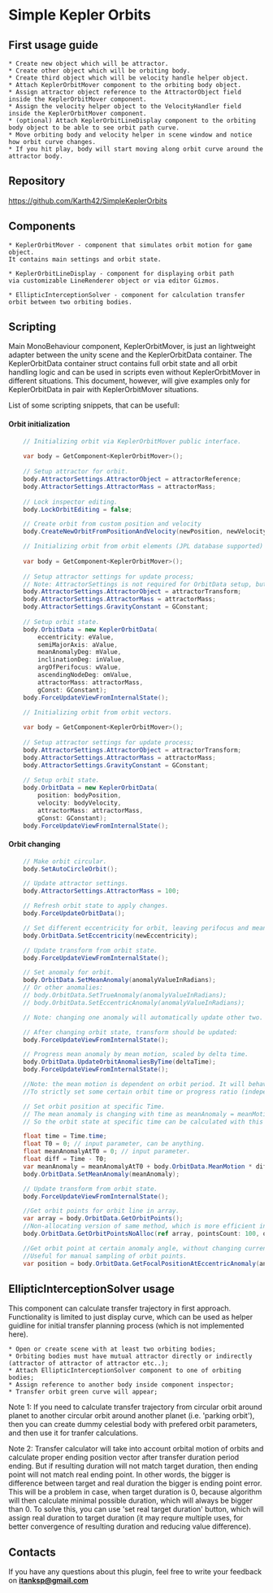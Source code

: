 # Simple Kepler Orbits

## First usage guide

	* Create new object which will be attractor.
	* Create other object which will be orbiting body.
	* Create third object which will be velocity handle helper object.
	* Attach KeplerOrbitMover component to the orbiting body object.
	* Assign attractor object reference to the AttractorObject field inside the KeplerOrbitMover component.
	* Assign the velocity helper object to the VelocityHandler field inside the KeplerOrbitMover component.
	* (optional) Attach KeplerOrbitLineDisplay component to the orbiting body object to be able to see orbit path curve.
	* Move orbiting body and velocity helper in scene window and notice how orbit curve changes.
	* If you hit play, body will start moving along orbit curve around the attractor body.

## Repository

https://github.com/Karth42/SimpleKeplerOrbits

## Components

	* KeplerOrbitMover - component that simulates orbit motion for game object.
	It contains main settings and orbit state.

	* KeplerOrbitLineDisplay - component for displaying orbit path
	via customizable LineRenderer object or via editor Gizmos.

	* EllipticInterceptionSolver - component for calculation transfer
	orbit between two orbiting bodies.

## Scripting

Main MonoBehaviour component, KeplerOrbitMover, is just an lightweight adapter between the unity scene and the KeplerOrbitData container. 
The KeplerOrbitData container struct contains full orbit state and all orbit handling logic and can be used in scripts even without KeplerOrbitMover in different situations.
This document, however, will give examples only for KeplerOrbitData in pair with KeplerOrbitMover situations.

List of some scripting snippets, that can be usefull:

#### Orbit initialization

```cs
	// Initializing orbit via KeplerOrbitMover public interface.
	
	var body = GetComponent<KeplerOrbitMover>();
  
	// Setup attractor for orbit.
	body.AttractorSettings.AttractorObject = attractorReference;
	body.AttractorSettings.AttractorMass = attractorMass;
  
	// Lock inspector editing.
	body.LockOrbitEditing = false;

	// Create orbit from custom position and velocity
	body.CreateNewOrbitFromPositionAndVelocity(newPosition, newVelocity);
```

```cs
	// Initializing orbit from orbit elements (JPL database supported)
	
	var body = GetComponent<KeplerOrbitMover>();
	
	// Setup attractor settings for update process;
	// Note: AttractorSettings is not required for OrbitData setup, but it will be used in Update later, so it is initialized with same parameters.
	body.AttractorSettings.AttractorObject = attractorTransform;
	body.AttractorSettings.AttractorMass = attractorMass;
	body.AttractorSettings.GravityConstant = GConstant;
	
	// Setup orbit state.
	body.OrbitData = new KeplerOrbitData(
		eccentricity: eValue,
		semiMajorAxis: aValue,
		meanAnomalyDeg: mValue,
		inclinationDeg: inValue,
		argOfPerifocus: wValue,
		ascendingNodeDeg: omValue,
		attractorMass: attractorMass,
		gConst: GConstant);
	body.ForceUpdateViewFromInternalState();
```

```cs
	// Initializing orbit from orbit vectors.
	
	var body = GetComponent<KeplerOrbitMover>();
	
	// Setup attractor settings for update process;
	body.AttractorSettings.AttractorObject = attractorTransform;
	body.AttractorSettings.AttractorMass = attractorMass;
	body.AttractorSettings.GravityConstant = GConstant;
	
	// Setup orbit state.
	body.OrbitData = new KeplerOrbitData(
		position: bodyPosition, 
		velocity: bodyVelocity, 
		attractorMass: attractorMass, 
		gConst: GConstant);
	body.ForceUpdateViewFromInternalState();	
```

#### Orbit changing

```cs
	// Make orbit circular.
	body.SetAutoCircleOrbit();
```
```cs
	// Update attractor settings.
	body.AttractorSettings.AttractorMass = 100;

	// Refresh orbit state to apply changes.
	body.ForceUpdateOrbitData();
```
```cs
	// Set different eccentricity for orbit, leaving perifocus and mean anomaly unchanged.
	body.OrbitData.SetEccentricity(newEccentricity);

	// Update transform from orbit state.
	body.ForceUpdateViewFromInternalState();
```
```cs
	// Set anomaly for orbit.
	body.OrbitData.SetMeanAnomaly(anomalyValueInRadians);
	// Or other anomalies:
	// body.OrbitData.SetTrueAnomaly(anomalyValueInRadians);
	// body.OrbitData.SetEccentricAnomaly(anomalyValueInRadians);

	// Note: changing one anomaly will automatically update other two.

	// After changing orbit state, transform should be updated:
	body.ForceUpdateViewFromInternalState();
```
```cs
	// Progress mean anomaly by mean motion, scaled by delta time.
	body.OrbitData.UpdateOrbitAnomaliesByTime(deltaTime);
	body.ForceUpdateViewFromInternalState();

	//Note: the mean motion is dependent on orbit period. It will behave differently for different orbits.
	//To strictly set some certain orbit time or progress ratio (independent from orbit state), set anomaly value explicitly instead.
```
```cs
	// Set orbit position at specific Time.
	// The mean anomaly is changing with time as meanAnomaly = meanMotion * elapsedTime;
	// So the orbit state at specific time can be calculated with this snipped:

	float time = Time.time;
	float T0 = 0; // input parameter, can be anything.
	float meanAnomalyAtT0 = 0; // input parameter.
	float diff = Time - T0;
	var meanAnomaly = meanAnomalyAtT0 + body.OrbitData.MeanMotion * diff;
	body.OrbitData.SetMeanAnomaly(meanAnomaly);

	// Update transform from orbit state.
	body.ForceUpdateViewFromInternalState();
```
```cs
	//Get orbit points for orbit line in array.
	var array = body.OrbitData.GetOrbitPoints();
	//Non-allocating version of same method, which is more efficient in Update methods.
	body.OrbitData.GetOrbitPointsNoAlloc(ref array, pointsCount: 100, origin: body.AttractorSettings.AttractorObject.transform);
```
```cs
	//Get orbit point at certain anomaly angle, without changing current orbit state.
	//Useful for manual sampling of orbit points.
	var position = body.OrbitData.GetFocalPositionAtEccentricAnomaly(anomalyValue);
```

## EllipticInterceptionSolver usage

This component can calculate transfer trajectory in first approach. Functionality is limited to just display curve, which can be used as helper guidline for initial transfer planning process (which is not implemented here).

	* Open or create scene with at least two orbiting bodies;
	* Orbiting bodies must have mutual attractor directly or indirectly (attractor of attractor of attractor etc..);
	* Attach EllipticInterceptionSolver component to one of orbiting bodies;
	* Assign reference to another body inside component inspector;
	* Transfer orbit green curve will appear;

Note 1: If you need to calculate transfer trajectory from circular orbit around planet to another circular orbit around another planet (i.e. 'parking orbit'), 
then you can create dummy celestial body with prefered orbit parameters, and then use it for tranfer calculations.

Note 2: Transfer calculator will take into account orbital motion of orbits and calculate proper
ending position vector after transfer duration period ending. But if resulting duration will not match target duration, 
then ending point will not match real ending point.
In other words, the bigger is difference between target and real duration the bigger is ending point error.
This will be a problem in case, when target duration is 0, because algorithm will then calculate minimal possible duration, which will always be bigger than 0.
To solve this, you can use 'set real target duration' button, which will assign real duration to target duration
(it may requre multiple uses, for better convergence of resulting duration and reducing value difference).

## Contacts

If you have any questions about this plugin, feel free to write your feedback on **itanksp@gmail.com**
